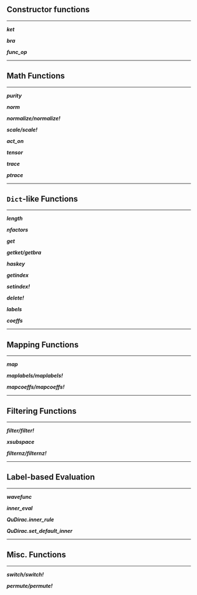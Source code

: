 ## Constructor functions
---

_**ket**_

_**bra**_

_**func_op**_

---
## Math Functions
---

_**purity**_

_**norm**_

_**normalize/normalize!**_

_**scale/scale!**_

_**act_on**_

_**tensor**_

_**trace**_

_**ptrace**_

---
## `Dict`-like Functions
---

_**length**_

_**nfactors**_

_**get**_

_**getket/getbra**_

_**haskey**_

_**getindex**_

_**setindex!**_

_**delete!**_

_**labels**_

_**coeffs**_

---
## Mapping Functions
---

_**map**_

_**maplabels/maplabels!**_

_**mapcoeffs/mapcoeffs!**_

---
## Filtering Functions
---

_**filter/filter!**_

_**xsubspace**_

_**filternz/filternz!**_

---
## Label-based Evaluation
---

_**wavefunc**_

_**inner_eval**_

_**QuDirac.inner_rule**_

_**QuDirac.set_default_inner**_

---
## Misc. Functions
---

_**switch/switch!**_

_**permute/permute!**_
